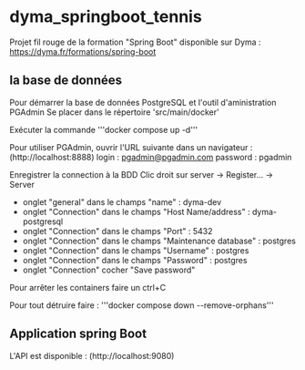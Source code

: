 # dyma_springboot_tennis

Projet fil rouge de la formation "Spring Boot" disponible sur Dyma : https://dyma.fr/formations/spring-boot

## la base de données

Pour démarrer la base de données PostgreSQL et l'outil d'aministration PGAdmin
Se placer dans le répertoire 'src/main/docker'

Exécuter la commande
'''docker compose up -d'''


Pour utiliser PGAdmin, ouvrir l'URL suivante dans un navigateur :
(http://localhost:8888)
login : pgadmin@pgadmin.com
password : pgadmin

Enregistrer la connection à la BDD
Clic droit sur server -> Register... -> Server
* onglet "general" dans le champs "name" : dyma-dev
* onglet "Connection" dans le champs "Host Name/address" : dyma-postgresql 
* onglet "Connection" dans le champs "Port" : 5432
* onglet "Connection" dans le champs "Maintenance database" : postgres
* onglet "Connection" dans le champs "Username" : postgres
* onglet "Connection" dans le champs "Password" : postgres
* onglet "Connection" cocher "Save password"

Pour arrêter les containers faire un ctrl+C

Pour tout détruire faire :
'''docker compose down --remove-orphans'''

## Application spring Boot

L'API est disponible : (http://localhost:9080)
